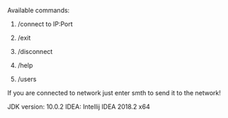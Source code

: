 Available commands:

1. /connect to IP:Port

2. /exit

3. /disconnect

4. /help

5. /users

If you are connected to network just enter smth to send it to the network!

JDK version: 10.0.2
IDEA: Intellij IDEA 2018.2 x64
